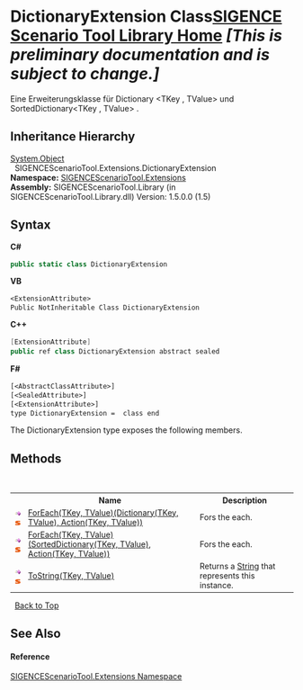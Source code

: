 # DictionaryExtension Class<a href="https://github.com/ObiWanLansi/SIGENCE-Scenario-Tool">SIGENCE Scenario Tool Library Home</a> _**\[This is preliminary documentation and is subject to change.\]**_

Eine Erweiterungsklasse für Dictionary <TKey , TValue> und SortedDictionary<TKey , TValue> .


## Inheritance Hierarchy
<a href="http://msdn2.microsoft.com/en-us/library/e5kfa45b" target="_blank">System.Object</a><br />&nbsp;&nbsp;SIGENCEScenarioTool.Extensions.DictionaryExtension<br />
**Namespace:**&nbsp;<a href="f2af11f5-ae9d-3dcc-a4a9-ba07a037925f.md">SIGENCEScenarioTool.Extensions</a><br />**Assembly:**&nbsp;SIGENCEScenarioTool.Library (in SIGENCEScenarioTool.Library.dll) Version: 1.5.0.0 (1.5)

## Syntax

**C#**<br />
``` C#
public static class DictionaryExtension
```

**VB**<br />
``` VB
<ExtensionAttribute>
Public NotInheritable Class DictionaryExtension
```

**C++**<br />
``` C++
[ExtensionAttribute]
public ref class DictionaryExtension abstract sealed
```

**F#**<br />
``` F#
[<AbstractClassAttribute>]
[<SealedAttribute>]
[<ExtensionAttribute>]
type DictionaryExtension =  class end
```

The DictionaryExtension type exposes the following members.


## Methods
&nbsp;<table><tr><th></th><th>Name</th><th>Description</th></tr><tr><td>![Public method](media/pubmethod.gif "Public method")![Static member](media/static.gif "Static member")</td><td><a href="84cf6801-cbc9-f119-efdd-d3ab18fe0bb7.md">ForEach(TKey, TValue)(Dictionary(TKey, TValue), Action(TKey, TValue))</a></td><td>
Fors the each.</td></tr><tr><td>![Public method](media/pubmethod.gif "Public method")![Static member](media/static.gif "Static member")</td><td><a href="06de8ed4-5ad2-40a1-e553-5fffe25cd6e0.md">ForEach(TKey, TValue)(SortedDictionary(TKey, TValue), Action(TKey, TValue))</a></td><td>
Fors the each.</td></tr><tr><td>![Public method](media/pubmethod.gif "Public method")![Static member](media/static.gif "Static member")</td><td><a href="640956ea-906b-88de-c531-fc7353669d3f.md">ToString(TKey, TValue)</a></td><td>
Returns a <a href="http://msdn2.microsoft.com/en-us/library/s1wwdcbf" target="_blank">String</a> that represents this instance.</td></tr></table>&nbsp;
<a href="#dictionaryextension-class">Back to Top</a>

## See Also


#### Reference
<a href="f2af11f5-ae9d-3dcc-a4a9-ba07a037925f.md">SIGENCEScenarioTool.Extensions Namespace</a><br />